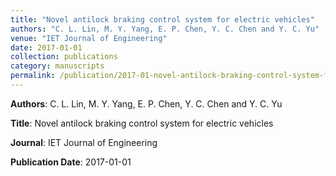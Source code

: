 ```yaml
---
title: "Novel antilock braking control system for electric vehicles"
authors: "C. L. Lin, M. Y. Yang, E. P. Chen, Y. C. Chen and Y. C. Yu"
venue: "IET Journal of Engineering"
date: 2017-01-01
collection: publications
category: manuscripts
permalink: /publication/2017-01-novel-antilock-braking-control-system-for-electric-vehicles
---
```


**Authors**: C. L. Lin, M. Y. Yang, E. P. Chen, Y. C. Chen and Y. C. Yu

**Title**: Novel antilock braking control system for electric vehicles

**Journal**: IET Journal of Engineering

**Publication Date**: 2017-01-01

